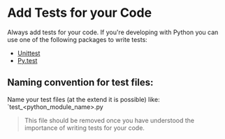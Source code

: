 # Add Tests for your Code

Always add tests for your code. If you're developing with Python you can use one of the following packages to write tests:

- [Unittest](https://docs.python.org/3/library/unittest.html)
- [Py.test](https://docs.pytest.org/)

## Naming convention for test files:

Name your test files (at the extend it is possible) like: `test_<python_module_name>.py

> This file should be removed once you have understood the importance of writing tests for your code.